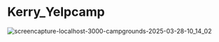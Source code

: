 # Kerry_Yelpcamp


![screencapture-localhost-3000-campgrounds-2025-03-28-10_14_02](https://github.com/user-attachments/assets/c7026a72-994d-4145-9552-94d60a3ba450)
